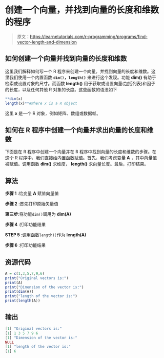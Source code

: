 # 创建一个向量，并找到向量的长度和维数的程序

> 原文：<https://learnetutorials.com/r-programming/programs/find-vector-length-and-dimension>

## 如何创建一个向量并找到向量的长度和维数

这里我们解释如何写一个 R 程序来创建一个向量，并找到向量的长度和维数。这里我们使用一个内置函数 **`dim()`，`length()`** 来进行这个发现。功能 **dim()** 有助于检索或设置对象的尺寸。而函数 **length()** 用于获取或设置向量(包括列表)和因子的长度，以及任何其他 R 对象的长度。这些函数的语法如下

```r
**dim(x)
length(x)**#Where x is a R object 

```

这里 **x** 是一个 R 对象，例如矩阵、数组或数据帧。

## 如何在 R 程序中创建一个向量并求出向量的长度和维数

下面是在 R 程序中创建一个向量并在 R 程序中找到向量的长度和维数的步骤。在这个 R 程序中，我们直接给内置函数赋值。首先，我们考虑变量 **A** ，其中向量值被赋值。调用函数 **dim()** 求维度， **length()** 求向量长度。最后，打印结果。

## 算法

**步骤 1** :给变量 **A** 赋值向量值

**步骤 2** :首先打印原始矢量值

**第三步**:将功能`dim()`调用为 **dim(A)**

**步骤 4** :打印功能结果

**STEP 5** :调用函数`length()`作为 **length(A)**

**步骤 6** :打印功能结果

## 资源代码

```r
A = c(1,3,5,7,9,6)
print("Original vectors is:")
print(A)
print("Dimension of the vector is:")
print(dim(A))
print("length of the vector is:")
print(length(A))

```

## 输出

```r
[1] "Original vectors is:"
[1] 1 3 5 7 9 6
[1] "Dimension of the vector is:"
NULL
[1] "length of the vector is:"
[1] 6 
```